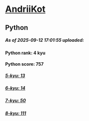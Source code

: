 # [AndriiKot](https://www.codewars.com/users/AndriiKot) 
## Python

##### As of 2025-09-12 17:01:55 uploaded:

#### Python rank: 4 kyu

#### Python score: 757

##### [5-kyu: 13](https://github.com/AndriiKot/Python__CodeWars/tree/main/kyu-5)

##### [6-kyu: 14](https://github.com/AndriiKot/Python__CodeWars/tree/main/kyu-6)

##### [7-kyu: 50](https://github.com/AndriiKot/Python__CodeWars/tree/main/kyu-7)

##### [8-kyu: 111](https://github.com/AndriiKot/Python__CodeWars/tree/main/kyu-8)

